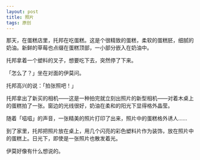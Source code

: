 ```yaml
---
layout: post
title: 照片
tags: 原创
---
```


那天，在蛋糕店里，托邦在吃蛋糕。这是个很精致的蛋糕，柔软的蛋糕胚，细腻的奶油。新鲜的草莓也点缀在蛋糕顶部，一小部分嵌入在奶油中。

托邦拿着一个塑料的叉子，想要吃下去，突然停了下来。

「怎么了？」坐在对面的伊莫问。

托邦高兴的说：「拍张照吧！」

托邦拿出了新买的相机——这是一种拍完就立刻出照片的新型相机——对着木桌上的蛋糕拍了一张。窗边的光线很好，奶油在柔和的阳光下显得格外晶莹。

随着「嗞嗞」的声音，一张精美的照片打印了出来，照片中的蛋糕格外诱人……

到了家里，托邦把照片放在桌上，用几个闪亮的彩色塑料片作为装饰，放在照片中的蛋糕上。日光下，即使是一张照片也散发着光。

伊莫好像有什么想说的。
